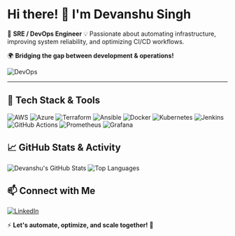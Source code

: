 # Hi there! 👋 I'm Devanshu Singh

🚀 **SRE / DevOps Engineer**
💡 Passionate about automating infrastructure, improving system reliability, and optimizing CI/CD workflows.

🌍 **Bridging the gap between development & operations!**

![DevOps](https://media.giphy.com/media/k0ijJhqrUP4T2EvmJ1/giphy.gif)

---

## 🔧 Tech Stack & Tools

![AWS](https://img.shields.io/badge/AWS-232F3E?style=flat&logo=amazonaws&logoColor=white)
![Azure](https://img.shields.io/badge/Azure-0078D4?style=flat&logo=microsoftazure&logoColor=white)
![Terraform](https://img.shields.io/badge/Terraform-623CE4?style=flat&logo=terraform&logoColor=white)
![Ansible](https://img.shields.io/badge/Ansible-EE0000?style=flat&logo=ansible&logoColor=white)
![Docker](https://img.shields.io/badge/Docker-2496ED?style=flat&logo=docker&logoColor=white)
![Kubernetes](https://img.shields.io/badge/Kubernetes-326CE5?style=flat&logo=kubernetes&logoColor=white)
![Jenkins](https://img.shields.io/badge/Jenkins-D24939?style=flat&logo=jenkins&logoColor=white)
![GitHub Actions](https://img.shields.io/badge/GitHub_Actions-2088FF?style=flat&logo=github-actions&logoColor=white)
![Prometheus](https://img.shields.io/badge/Prometheus-E6522C?style=flat&logo=prometheus&logoColor=white)
![Grafana](https://img.shields.io/badge/Grafana-F46800?style=flat&logo=grafana&logoColor=white)

## 📈 GitHub Stats & Activity

![Devanshu's GitHub Stats](https://github-readme-stats.vercel.app/api?username=devanshu-singh&show_icons=true&theme=radical)
![Top Languages](https://github-readme-stats.vercel.app/api/top-langs/?username=devanshu-singh&layout=compact&theme=radical)

## 📫 Connect with Me

[![LinkedIn](https://img.shields.io/badge/LinkedIn-Devanshu_Singh-0077B5?style=flat&logo=linkedin&logoColor=white)](https://www.linkedin.com/in/devanshu-singh-582aa6193/)

⚡ **Let's automate, optimize, and scale together!** 🚀
